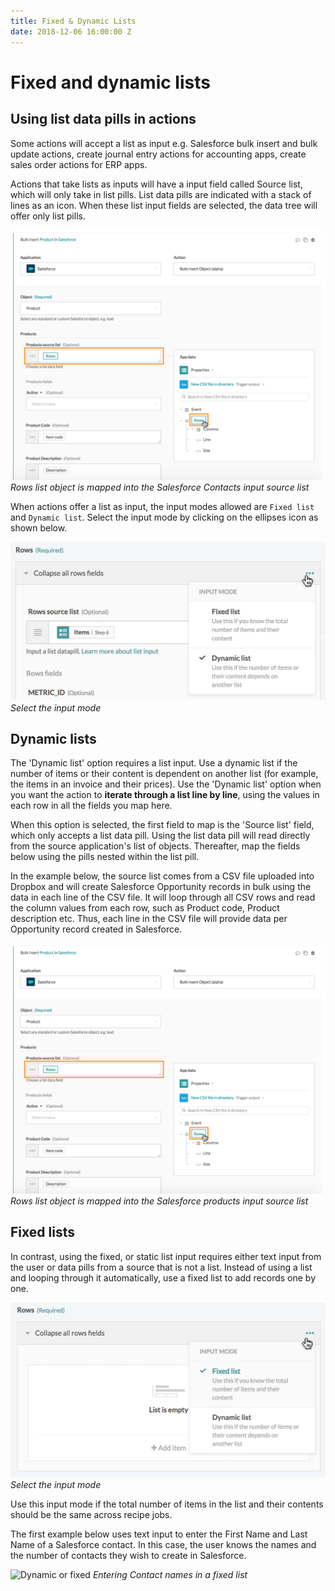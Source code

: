 ```yaml
---
title: Fixed & Dynamic Lists
date: 2018-12-06 16:00:00 Z
---
```


# Fixed and dynamic lists

## Using list data pills in actions

Some actions will accept a list as input e.g. Salesforce bulk insert and bulk update actions, create journal entry actions for accounting apps, create sales order actions for ERP apps.

Actions that take lists as inputs will have a input field called Source list, which will only take in list pills. List data pills are indicated with a stack of lines as an icon. When these list input fields are selected, the data tree will offer only list pills.

![Example input source list](/assets/images/features/list-management/example-input-source-list.png)
*Rows list object is mapped into the Salesforce Contacts input source list*

When actions offer a list as input, the input modes allowed are `Fixed list` and `Dynamic list`. Select the input mode by clicking on the ellipses icon as shown below.

![Dynamic or fixed](/assets/images/features/list-management/dynamiclist.png)
*Select the input mode*

## Dynamic lists

The 'Dynamic list' option requires a list input. Use a dynamic list if the number of items or their content is dependent on another list (for example, the items in an invoice and their prices). Use the 'Dynamic list' option when you want the action to **iterate through a list line by line**, using the values in each row in all the fields you map here.

When this option is selected, the first field to map is the 'Source list' field, which only accepts a list data pill. Using the list data pill will read directly from the source application's list of objects. Thereafter, map the fields below using the pills nested within the list pill. 

In the example below, the source list comes from a CSV file uploaded into Dropbox and will create Salesforce Opportunity records in bulk using the data in each line of the CSV file. It will loop through all CSV rows and read the column values from each row, such as Product code, Product description etc. Thus, each line in the CSV file will provide data per Opportunity record created in Salesforce. 

![Example input source list](/assets/images/features/list-management/example-input-source-list.png)
*Rows list object is mapped into the Salesforce products input source list*


## Fixed lists

In contrast, using the fixed, or static list input requires either text input from the user or data pills from a source that is not a list. Instead of using a list and looping through it automatically, use a fixed list to add records one by one. 

![Dynamic or fixed](/assets/images/features/list-management/fixedlist.png)
*Select the input mode*

Use this input mode if the total number of items in the list and their contents should be the same across recipe jobs.

The first example below uses text input to enter the First Name and Last Name of a Salesforce contact. In this case, the user knows the names and the number of contacts they wish to create in Salesforce. 

![Dynamic or fixed](/assets/images/features/list-management/item-fixed.gif)
*Entering Contact names in a fixed list*
